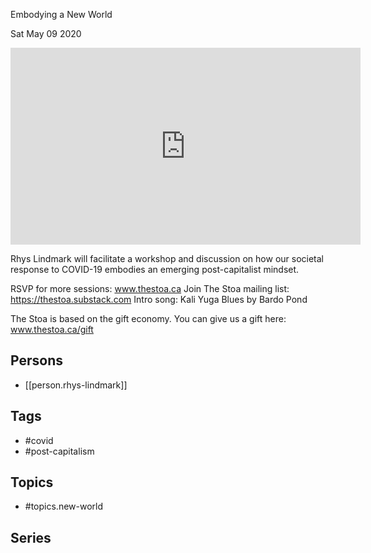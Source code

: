 

 Embodying a New World

Sat May 09 2020

<iframe width="560" height="315" src="https://www.youtube.com/embed/gxCRAQ0jJTw" title="COVID to Post-Capitalism: Embodying a New World w/ Rhys Lindmark" frameborder="0" allow="accelerometer; autoplay; clipboard-write; encrypted-media; gyroscope; picture-in-picture" allowfullscreen ></iframe>

Rhys Lindmark will facilitate a workshop and discussion on how our societal response to COVID-19 embodies an emerging post-capitalist mindset.

RSVP for more sessions: www.thestoa.ca
Join The Stoa mailing list: https://thestoa.substack.com
Intro song: Kali Yuga Blues by Bardo Pond

The Stoa is based on the gift economy. You can give us a gift here: www.thestoa.ca/gift

## Persons

- [[person.rhys-lindmark]]

## Tags

- #covid
- #post-capitalism

## Topics

- #topics.new-world

## Series




